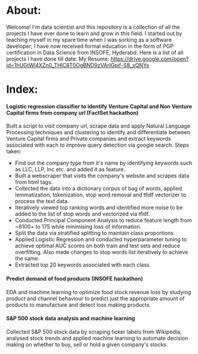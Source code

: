 # About:
Welcome! I'm data scientist and this repository is a collection of all the projects I have ever done to learn and grow in this field.
I started out by teaching myself in my spare time when I was sorking as a software developer; I have now received formal education in the form of PGP certification in Data Science from INSOFE, Hyderabd. Here is a list of all projects I have done till date:
My Resume:
https://drive.google.com/open?id=1hUGtWl4XZn0_THlC8T0OgBND9zVArIGpif-S8_xQNYs


# Index:
#### Logistic regression classifier to identify Venture Capital and Non Venture Capital firms from company url (FactSet hackathon)
Built a script to visit company url, scrape data and apply Natural Language Processing techniques and clustering to identify and differentiate between Venture Capital firms and Private companies and extract keywords associated with each to improve query detection via google search.
Steps taken:
* Find out the company type from it's name by identifying keywords such as LLC, LLP, Inc etc. and added it as feature.
* Built a webscraper that visits the company's website and scrapes data from html tags.
* Collected the data into a dictionary corpus of bag of words, applied lemmatization, tokenization, stop word removal and tfidf vectorizer to process the text data.
* Iteratively viewed top ranking words and identified more noise to be added to the list of stop words and vectorized via tfidf.
* Conducted Principal Component Analysis to reduce feature length from ~8100+ to 175 while minimising loss of information.
* Split the data via stratified splitting to maintain class proportions.
* Applied Logistic Regression and conducted hyperparameter tuning to achieve optimal AUC scores on both train and test sets and reduce overfitting. Also made changes to stop words list iteratively to achieve the same.
* Extracted top 20 keywords associated with each class.

#### Predict demand of food products (INSOFE hackathon)
EDA and machine learning to optimize food stock revenue loss by studying product and channel behaviour to predict just the appropriate amount of products to manufacture and detect loss making products.

#### S&P 500 stock data analysis and machine learning
Collected S&P 500 stock data by scraping ticker labels from Wikipedia, analysed stock trends and applied machine learning to automate decision making on whether to buy, sell or hold a given company's stocks.
